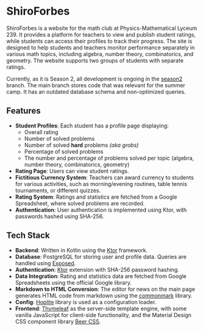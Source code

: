 # ShiroForbes

ShiroForbes is a website for the math club at Physics-Mathematical Lyceum 239. It provides a platform for teachers to
view and publish student ratings, while students can access their profiles to track their progress. The site is designed
to help students and teachers monitor performance separately in various math topics, including algebra, number theory,
combinatorics, and geometry. The website supports two groups of students with separate ratings.

Currently, as it is Season 2, all development is ongoing in
the [season2](https://github.com/aHaHaTeam/ShiroForbes/tree/season2) branch. The main branch stores code that was
relevant for the summer camp. It has an outdated database schema and non-optimized queries.

## Features

- **Student Profiles**: Each student has a profile page displaying:
    - Overall rating
    - Number of solved problems
    - Number of solved **hard** problems *(aka grobs)*
    - Percentage of solved problems
    - The number and percentage of problems solved per topic (algebra, number theory, combinatorics, geometry)
- **Rating Page**: Users can view student ratings.
- **Fictitious Currency System**: Teachers can award currency to students for various activities, such as
  morning/evening routines, table tennis tournaments, or different quizzes.
- **Rating System**: Ratings and statistics are fetched from a Google Spreadsheet, where solved problems are recorded.
- **Authentication**: User authentication is implemented using Ktor, with passwords hashed using SHA-256.

## Tech Stack

- **Backend**: Written in Kotlin using the [Ktor](https://github.com/ktorio/ktor) framework.
- **Database**: PostgreSQL for storing user and profile data. Queries are handled
  using [Exposed](https://github.com/JetBrains/Exposed).
- **Authentication**: [Ktor](https://github.com/ktorio/ktor) extension with SHA-256 password hashing.
- **Data Integration**: Rating and statistics data are fetched from Google Spreadsheets using the official Google
  library.
- **Markdown to HTML Conversion**: The editor for news on the main page generates HTML code from markdown
  using the [commonmark](https://github.com/commonmark/commonmark-java) library.
- **Config**: [Hoplite](https://github.com/sksamuel/hoplite) library is used as a configuration loader.
- **Frontend**: [Thymeleaf](https://www.thymeleaf.org/) as the server-side template engine, with some vanilla JavaScript
  for
  client-side functionality, and the Material Design CSS component
  library [Beer CSS](https://github.com/beercss/beercss).
